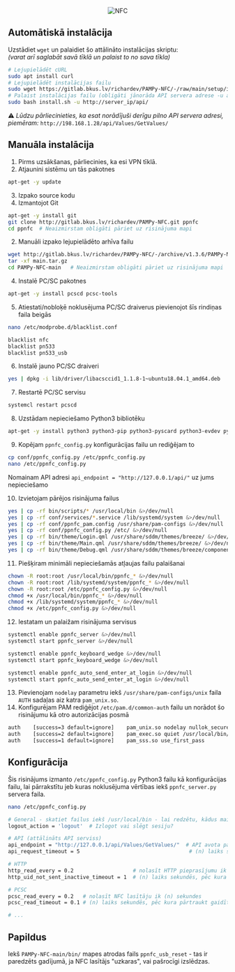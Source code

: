 <p align="center">
  <img src="https://gitlab.bkus.lv/richard.mucelan/PAMPy-NFC/-/raw/main/hero.png?raw=true" alt="NFC"/>
</p>

## Automātiskā instalācija

Uzstādiet `wget` un palaidiet šo attālināto instalācijas skriptu:<br/>
_(varat arī saglabāt savā tīklā un palaist to no sava tīkla)_<br/>

```bash
# Lejupielādēt cURL
sudo apt install curl
# Lejupielādēt instalācijas failu
sudo wget https://gitlab.bkus.lv/richardev/PAMPy-NFC/-/raw/main/setup/install.sh
# Palaist instalācijas failu (obligāti jānorāda API servera adrese -u argumentam)
sudo bash install.sh -u http://server_ip/api/
```


⚠️ _Lūdzu pārliecinieties, ka esat norādījuši derīgu pilno API servera adresi, piemēram:_ `http://198.168.1.28/api/Values/GetValues/`

## Manuāla instalācija

1. Pirms uzsākšanas, pārliecinies, ka esi VPN tīklā.
2. Atjaunini sistēmu un tās pakotnes

```bash
apt-get -y update
```

3. Izpako source kodu
1. Izmantojot Git

```bash
apt-get -y install git
git clone http://gitlab.bkus.lv/richardev/PAMPy-NFC.git ppnfc
cd ppnfc  # Neaizmirstam obligāti pāriet uz risinājuma mapi
```

2. Manuāli izpako lejupielādēto arhīva failu

```bash
wget http://gitlab.bkus.lv/richardev/PAMPy-NFC/-/archive/v1.3.6/PAMPy-NFC-v1.3.5.tar.gz
tar -xf main.tar.gz
cd PAMPy-NFC-main   # Neaizmirstam obligāti pāriet uz risinājuma mapi
```

4. Instalē PC/SC pakotnes

```bash
apt-get -y install pcscd pcsc-tools
```

5. Atiestati/nobloķē noklusējuma PC/SC draiverus pievienojot šīs rindiņas faila beigās

```bash
nano /etc/modprobe.d/blacklist.conf
```

```bash
blacklist nfc
blacklist pn533
blacklist pn533_usb
```

6. Instalē jauno PC/SC draiveri

```bash
yes | dpkg -i lib/driver/libacsccid1_1.1.8-1~ubuntu18.04.1_amd64.deb
```

7. Restartē PC/SC servisu

```bash
systemcl restart pcscd
```

8. Uzstādam nepieciešamo Python3 bibliotēku

```bash
apt-get -y install python3 python3-pip python3-pyscard python3-evdev python3-serial python3-filelock python3-psutil python3-cryptography python3-xdo python3-setproctitle python3-requests python3-xlib
```

9. Kopējam `ppnfc_config.py` konfigurācijas failu un rediģējam to

```bash
cp conf/ppnfc_config.py /etc/ppnfc_config.py
nano /etc/ppnfc_config.py
```

Nomainam API adresi `api_endpoint = "http://127.0.0.1/api/"` uz jums nepieciešamo

10. Izvietojam pārējos risinājuma failus

```bash
yes | cp -rf bin/scripts/* /usr/local/bin &>/dev/null
yes | cp -rf conf/services/*.service /lib/systemd/system &>/dev/null
yes | cp -rf conf/ppnfc_pam.config /usr/share/pam-configs &>/dev/null
yes | cp -rf conf/ppnfc_config.py /etc/ &>/dev/null
yes | cp -rf bin/theme/Login.qml /usr/share/sddm/themes/breeze/ &>/dev/null
yes | cp -rf bin/theme/Main.qml /usr/share/sddm/themes/breeze/ &>/dev/null
yes | cp -rf bin/theme/Debug.qml /usr/share/sddm/themes/breeze/components/ &>/dev/null
```

11. Piešķiram minimāli nepieciešamās atļaujas failu palaišanai

```bash
chown -R root:root /usr/local/bin/ppnfc_* &>/dev/null
chown -R root:root /lib/systemd/system/ppnfc_* &>/dev/null
chown -R root:root /etc/ppnfc_config.py &>/dev/null
chmod +x /usr/local/bin/ppnfc_* &>/dev/null
chmod +x /lib/systemd/system/ppnfc_* &>/dev/null
chmod +x /etc/ppnfc_config.py &>/dev/null
```

12. Iestatam un palaižam risinājuma servisus

```bash
systemctl enable ppnfc_server &>/dev/null
systemctl start ppnfc_server &>/dev/null

systemctl enable ppnfc_keyboard_wedge &>/dev/null
systemctl start ppnfc_keyboard_wedge &>/dev/null

systemctl enable ppnfc_auto_send_enter_at_login &>/dev/null
systemctl start ppnfc_auto_send_enter_at_login &>/dev/null
```

13. Pievienojam `nodelay` parametru iekš `/usr/share/pam-configs/unix` faila `AUTH` sadaļas aiz katra `pam_unix.so`.
14. Konfigurējam PAM rediģējot `/etc/pam.d/common-auth` failu un norādot šo risinājumu kā otro autorizācijas posmā

```bash
auth    [success=3 default=ignore]    pam_unix.so nodelay nullok_secure
auth    [success=2 default=ignore]    pam_exec.so quiet /usr/local/bin/ppnfc_pam.py
auth    [success=1 default=ignore]    pam_sss.so use_first_pass
```

## Konfigurācija

Šis risinājums izmanto `/etc/ppnfc_config.py` Python3 failu kā konfigurācijas failu, lai pārrakstītu jeb kuras noklusējuma vērtības iekš `ppnfc_server.py` servera faila.

```bash
nano /etc/ppnfc_config.py

# General - skatiet failus iekš /usr/local/bin - lai redzētu, kādus mainīgos varat rediģēt šajā konfigurācijā.
logout_action = 'logout'  # Izlogot vai slēgt sesiju?

# API (attālināts API serviss)
api_endpoint = "http://127.0.0.1/api/Values/GetValues/"  # API avota pamata URL adrese
api_request_timeout = 5                                   # (n) laiks sekundēs, pēc kura pārtaukt API pieprasījumu

# HTTP
http_read_every = 0.2                   # nolasīt HTTP pieprasījumu ik (n) sekundes
http_uid_not_sent_inactive_timeout = 1  # (n) laiks sekundēs, pēc kura pātraukt gaidīt lietotāja ID iesūtīšanu

# PCSC
pcsc_read_every = 0.2   # nolasīt NFC lasītāju ik (n) sekundes
pcsc_read_timeout = 0.1 # (n) laiks sekundēs, pēc kura pārtraukt gaidīt NFC lasījumu

# ...
```

## Papildus

Iekš `PAMPy-NFC-main/bin/` mapes atrodas fails `ppnfc_usb_reset` - tas ir paredzēts gadījumā, ja NFC lasītājs "uzkaras", vai pašrocīgi izslēdzas.
